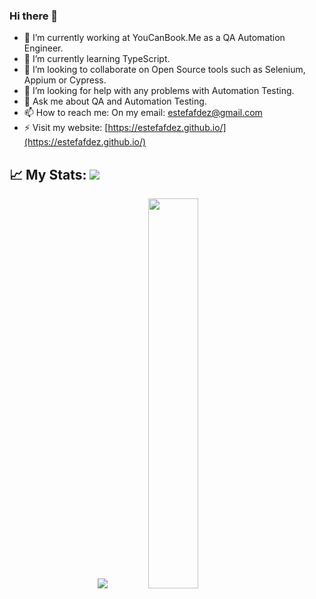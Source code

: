 ### Hi there 👋

- 🔭 I’m currently working at YouCanBook.Me as a QA Automation Engineer. 
- 🌱 I’m currently learning TypeScript.
- 👯 I’m looking to collaborate on Open Source tools such as Selenium, Appium or Cypress. 
- 🤔 I’m looking for help with any problems with Automation Testing. 
- 💬 Ask me about QA and Automation Testing.
- 📫 How to reach me: On my email: estefafdez@gmail.com
- ⚡ Visit my website: [https://estefafdez.github.io/](https://estefafdez.github.io/)

## 📈 My Stats:     <a href="https://github.com/estefafdez"> <img src="https://komarev.com/ghpvc/?username=estefafdez&label=Profile+Views&color=2e8b57&style=flat" /></a>
<p align="center">
<a href="https://github.com/estefafdez">
  <img src="https://github-readme-stats.vercel.app/api?username=estefafdez&count_private=true&show_icons=true&theme=dark" /></a>
<a href="https://github.com/estefafdez/">
  <img width = "40%"src="https://github-readme-stats.vercel.app/api/top-langs/?username=estefafdez&layout=compact&theme=dark" /></a>
<p>&nbsp;</p>
